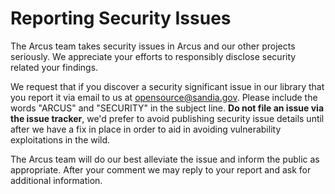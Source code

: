 # Reporting Security Issues

The Arcus team takes security issues in Arcus and our other projects seriously. We appreciate your efforts to responsibly disclose security related your findings.

We request that if you discover a security significant issue in our library that you report it via email to us at [opensource@sandia.gov](mailto:opensource@sandia.gov). Please include the words "ARCUS" and "SECURITY" in the subject line. **Do not file an issue via the issue tracker**, we'd prefer to avoid publishing security issue details until after we have a fix in place in order to aid in avoiding vulnerability exploitations in the wild.

The Arcus team will do our best alleviate the issue and inform the public as appropriate. After your comment we may reply to your report and ask for additional information.

